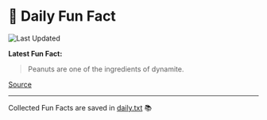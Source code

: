 # 🌟 Daily Fun Fact

![Last Updated](https://img.shields.io/badge/Last_Updated-2025_08_27-blue?style=flat-square)

**Latest Fun Fact:**

> Peanuts are one of the ingredients of dynamite.

[Source](http://www.djtech.net/humor/useless_facts.htm)

---

Collected Fun Facts are saved in [daily.txt](daily.txt) 📚
